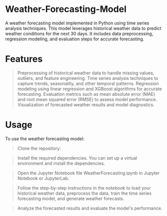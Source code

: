 # Weather-Forecasting-Model
A weather forecasting model implemented in Python using time series analysis techniques. This model leverages historical weather data to predict weather conditions for the next 30 days. It includes data preprocessing, regression modeling, and evaluation steps for accurate forecasting.

# Features
> Preprocessing of historical weather data to handle missing values, outliers, and feature engineering.
> Time series analysis techniques to capture trends, seasonality, and other temporal patterns.
> Regression modeling using linear regression and XGBoost algorithms for accurate forecasting.
> Evaluation metrics such as mean absolute error (MAE) and root mean squared error (RMSE) to assess model performance.
> Visualization of forecasted weather results and model diagnostics.

# Usage
To use the weather forecasting model:
> Clone the repository:

> Install the required dependencies. You can set up a virtual environment and install the dependencies.

> Open the Jupyter Notebook file WeatherForecasting.ipynb in Jupyter Notebook or JupyterLab.

> Follow the step-by-step instructions in the notebook to load your historical weather data, preprocess the data, train the time series forecasting model, and generate weather forecasts.

> Analyze the forecasted results and evaluate the model's performance.
